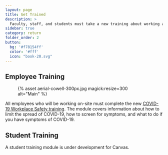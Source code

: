 ```yaml
---
layout: page
title: Get Trained
description: >
  Faculty, staff, and students must take a new training about working and learning amid COVID-19.  
sidebar: true
category: return
folder_order: 2
button:
  bg: '#f78154ff'
  color: '#fff'
  icon: "book-20.svg"
---
```


## Employee Training

<figure class="inline-image right">
{% asset aerial-cowell-300px.jpg magick:resize=300 alt="Main" %}</figure>

All employees who will be working on-site must complete the new [COVID-19 Workplace Safety training](https://uc.sumtotal.host/core/pillarRedirect?relyingParty=LM&url=app%2Fmanagement%2FLMS_ActDetails.aspx%3FActivityId%3D403232%26UserMode%3D0). The module covers information about how to limit the spread of COVID-19, how to screen for symptoms, and what to do if you have symptoms of COVID-19. 



## Student Training
A student training module is under development for Canvas. 
